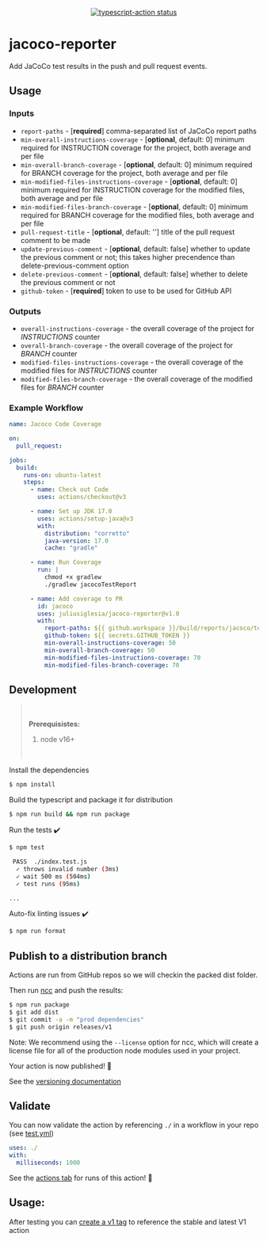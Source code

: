 <p align="center">
  <a href="https://github.com/actions/typescript-action/actions"><img alt="typescript-action status" src="https://github.com/actions/typescript-action/workflows/build-test/badge.svg"></a>
</p>

# jacoco-reporter

Add JaCoCo test results in the push and pull request events.

## Usage
### Inputs

- `report-paths` - [**required**] comma-separated list of JaCoCo report paths
- `min-overall-instructions-coverage` - [**optional**, default: 0] minimum required for INSTRUCTION coverage for the project, both average and per file
- `min-overall-branch-coverage` - [**optional**, default: 0] minimum required for BRANCH coverage for the project, both average and per file
- `min-modified-files-instructions-coverage` - [**optional**, default: 0] minimum required for INSTRUCTION coverage for the modified files, both average and per file
- `min-modified-files-branch-coverage` - [**optional**, default: 0] minimum required for BRANCH coverage for the modified files, both average and per file
- `pull-request-title` - [**optional**, default: ''] title of the pull request comment to be made
- `update-previous-comment` - [**optional**, default: false] whether to update the previous comment or not; this takes higher precendence than delete-previous-comment option
- `delete-previous-comment` - [**optional**, default: false] whether to delete the previous comment or not
- `github-token` - [**required**] token to use to be used for GitHub API

### Outputs

- `overall-instructions-coverage` - the overall coverage of the project for _INSTRUCTIONS_ counter
- `overall-branch-coverage` - the overall coverage of the project for _BRANCH_ counter
- `modified-files-instructions-coverage` - the overall coverage of the modified files for _INSTRUCTIONS_ counter
- `modified-files-branch-coverage` - the overall coverage of the modified files for _BRANCH_ counter


### Example Workflow

```yaml
name: Jacoco Code Coverage

on:
  pull_request:

jobs:
  build:
    runs-on: ubuntu-latest
    steps:
      - name: Check out Code
        uses: actions/checkout@v3

      - name: Set up JDK 17.0
        uses: actions/setup-java@v3
        with:
          distribution: "corretto"
          java-version: 17.0
          cache: "gradle"

      - name: Run Coverage
        run: |
          chmod +x gradlew
          ./gradlew jacocoTestReport

      - name: Add coverage to PR
        id: jacoco
        uses: juliusiglesia/jacoco-reporter@v1.0
        with:
          report-paths: ${{ github.workspace }}/build/reports/jacoco/test/jacocoTestReport.xml
          github-token: ${{ secrets.GITHUB_TOKEN }}
          min-overall-instructions-coverage: 50
          min-overall-branch-coverage: 50
          min-modified-files-instructions-coverage: 70
          min-modified-files-branch-coverage: 70
```

## Development

> &nbsp;
> 
> **Prerequisistes:**
> 1. node v16+
> 
> &nbsp;


Install the dependencies  
```bash
$ npm install
```

Build the typescript and package it for distribution
```bash
$ npm run build && npm run package
```

Run the tests :heavy_check_mark:  
```bash
$ npm test

 PASS  ./index.test.js
  ✓ throws invalid number (3ms)
  ✓ wait 500 ms (504ms)
  ✓ test runs (95ms)

...
```

Auto-fix linting issues :heavy_check_mark:  
```bash
$ npm run format
```

## Publish to a distribution branch

Actions are run from GitHub repos so we will checkin the packed dist folder. 

Then run [ncc](https://github.com/zeit/ncc) and push the results:
```bash
$ npm run package
$ git add dist
$ git commit -a -m "prod dependencies"
$ git push origin releases/v1
```

Note: We recommend using the `--license` option for ncc, which will create a license file for all of the production node modules used in your project.

Your action is now published! :rocket: 

See the [versioning documentation](https://github.com/actions/toolkit/blob/master/docs/action-versioning.md)

## Validate

You can now validate the action by referencing `./` in a workflow in your repo (see [test.yml](.github/workflows/test.yml))

```yaml
uses: ./
with:
  milliseconds: 1000
```

See the [actions tab](https://github.com/actions/typescript-action/actions) for runs of this action! :rocket:

## Usage:

After testing you can [create a v1 tag](https://github.com/actions/toolkit/blob/master/docs/action-versioning.md) to reference the stable and latest V1 action
